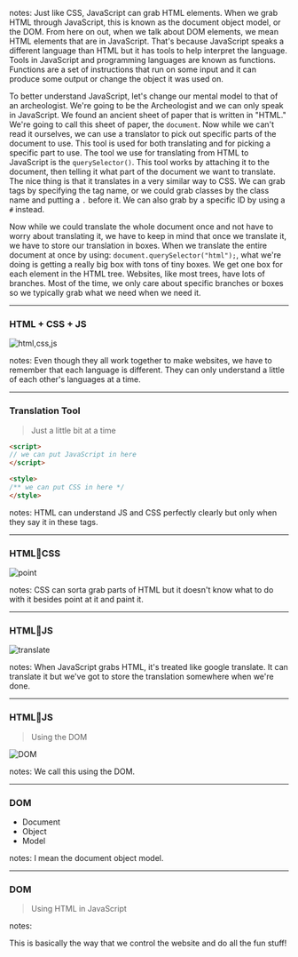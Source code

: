 notes:
Just like CSS, JavaScript can grab HTML elements. When we grab HTML through JavaScript, this is known as the document object model, or the DOM. From here on out, when we talk about DOM elements, we mean HTML elements that are in JavaScript. That's because JavaScript speaks a different language than HTML but it has tools to help interpret the language. Tools in JavaScript and programming languages are known as functions. Functions are a set of instructions that run on some input and it can produce some output or change the object it was used on. 

To better understand JavaScript, let's change our mental model to that of an archeologist. We're going to be the Archeologist and we can only speak in JavaScript. We found an ancient sheet of paper that is written in "HTML." We're going to call this sheet of paper, the `document`. Now while we can't read it ourselves, we can use a translator to pick out specific parts of the document to use. This tool is used for both translating and for picking a specific part to use. The tool we use for translating from HTML to JavaScript is the `querySelector()`.  This tool works by attaching it to the document, then telling it what part of the document we want to translate. The nice thing is that it translates in a very similar way to CSS. We can grab tags by specifying the tag name, or we could grab classes by the class name and putting a `.` before it. We can also grab by a specific ID by using a `#` instead.

Now while we could translate the whole document once and not have to worry about translating it, we have to keep in mind that once we translate it, we have to store our translation in boxes. When we translate the entire document at once by using: `document.querySelector("html");`, what we're doing is getting a really big box with tons of tiny boxes. We get one box for each element in the HTML tree. Websites, like most trees, have lots of branches. Most of the time, we only care about specific branches or boxes so we typically grab what we need when we need it.

---

### HTML + CSS + JS

![html,css,js](https://p92.com/binaries/content/gallery/p92website/technologies/htmlcssjs-overview.png)

notes:
Even though they all work together to make websites, we have to remember that each language is different. They can only understand a little of each other's languages at a time.

---
### Translation Tool

> Just a little bit at a time

```html
<script>
// we can put JavaScript in here
</script>

<style>
/** we can put CSS in here */
</style>
```

notes:
HTML can understand JS and CSS perfectly clearly but only when they say it in these tags.

---
### HTML🤏CSS

![point](https://static0.srcdn.com/wordpress/wp-content/uploads/2019/12/Spider-Man-1967-Pointing-Meme.jpg)

notes:
CSS can sorta grab parts of HTML but it doesn't know what to do with it besides point at it and paint it.

---
### HTML🤏JS

![translate](https://media.springernature.com/full/springer-static/image/art%3A10.1038%2Fnature.2016.20696/MediaObjects/41586_2016_Article_BFnature201620696_Figa_HTML.jpg)

notes:
When JavaScript grabs HTML, it's treated like google translate. It can translate it but we've got to store the translation somewhere when we're done.

---
### HTML🤏JS

> Using the DOM

![DOM](https://media.giphy.com/media/IUxFvKwD3jXisqR5w7/giphy.gif)

notes:
We call this using the DOM.

---
### DOM

- Document
- Object
- Model

notes:
I mean the document object model.

---
### DOM

> Using HTML in JavaScript

notes:

This is basically the way that we control the website and do all the fun stuff!